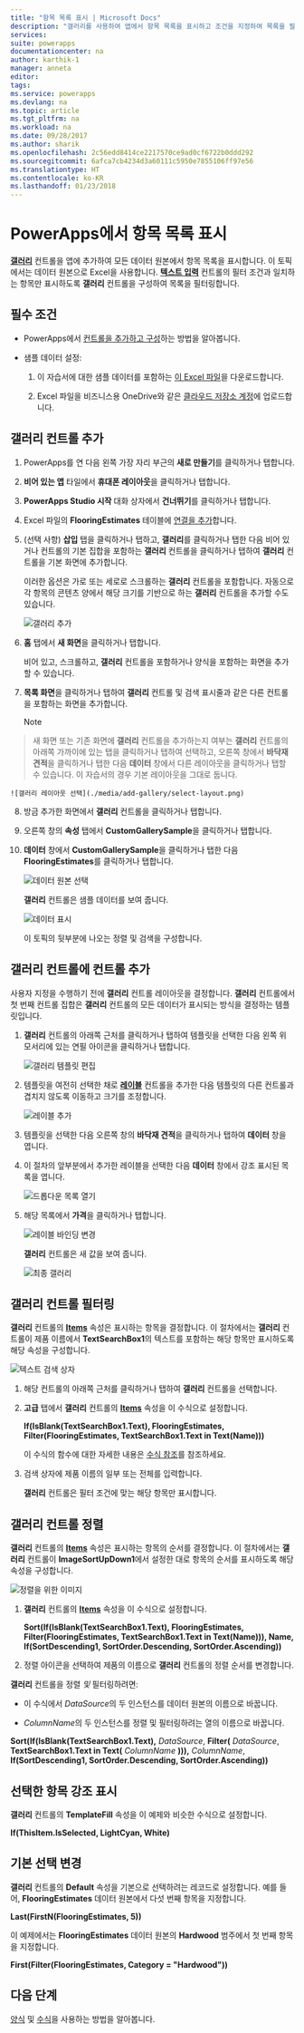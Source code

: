 ```yaml
---
title: "항목 목록 표시 | Microsoft Docs"
description: "갤러리를 사용하여 앱에서 항목 목록을 표시하고 조건을 지정하여 목록을 필터링합니다."
services: 
suite: powerapps
documentationcenter: na
author: karthik-1
manager: anneta
editor: 
tags: 
ms.service: powerapps
ms.devlang: na
ms.topic: article
ms.tgt_pltfrm: na
ms.workload: na
ms.date: 09/28/2017
ms.author: sharik
ms.openlocfilehash: 2c56edd8414ce2217570ce9ad0cf6722b0ddd292
ms.sourcegitcommit: 6afca7cb4234d3a60111c5950e7855106ff97e56
ms.translationtype: HT
ms.contentlocale: ko-KR
ms.lasthandoff: 01/23/2018
---
```

# <a name="show-a-list-of-items-in-powerapps"></a>PowerApps에서 항목 목록 표시
**[갤러리](controls/control-gallery.md)** 컨트롤을 앱에 추가하여 모든 데이터 원본에서 항목 목록을 표시합니다. 이 토픽에서는 데이터 원본으로 Excel을 사용합니다. **[텍스트 입력](controls/control-text-input.md)** 컨트롤의 필터 조건과 일치하는 항목만 표시하도록 **갤러리** 컨트롤을 구성하여 목록을 필터링합니다.

## <a name="prerequisites"></a>필수 조건
* PowerApps에서 [컨트롤을 추가하고 구성](add-configure-controls.md)하는 방법을 알아봅니다.

* 샘플 데이터 설정:
    1. 이 자습서에 대한 샘플 데이터를 포함하는 [이 Excel 파일](https://az787822.vo.msecnd.net/documentation/get-started-from-data/FlooringEstimates.xlsx)을 다운로드합니다.

    2. Excel 파일을 비즈니스용 OneDrive와 같은 [클라우드 저장소 계정](connections/cloud-storage-blob-connections.md)에 업로드합니다.

## <a name="add-a-gallery-control"></a>갤러리 컨트롤 추가
1. PowerApps를 연 다음 왼쪽 가장 자리 부근의 **새로 만들기**를 클릭하거나 탭합니다.

2. **비어 있는 앱** 타일에서 **휴대폰 레이아웃**을 클릭하거나 탭합니다.

3. **PowerApps Studio 시작** 대화 상자에서 **건너뛰기**를 클릭하거나 탭합니다.

4. Excel 파일의 **FlooringEstimates** 테이블에 [연결을 추가](add-data-connection.md)합니다.

5. (선택 사항) **삽입** 탭을 클릭하거나 탭하고, **갤러리**를 클릭하거나 탭한 다음 비어 있거나 컨트롤의 기본 집합을 포함하는 **갤러리** 컨트롤을 클릭하거나 탭하여 **갤러리** 컨트롤을 기본 화면에 추가합니다.

    이러한 옵션은 가로 또는 세로로 스크롤하는 **갤러리** 컨트롤을 포함합니다. 자동으로 각 항목의 콘텐츠 양에서 해당 크기를 기반으로 하는 **갤러리** 컨트롤을 추가할 수도 있습니다.

    ![갤러리 추가](./media/add-gallery/gallery-dropdown.png)

6. **홈** 탭에서 **새 화면**을 클릭하거나 탭합니다.

    비어 있고, 스크롤하고, **갤러리** 컨트롤을 포함하거나 양식을 포함하는 화면을 추가할 수 있습니다.

7. **목록 화면**을 클릭하거나 탭하여 **갤러리** 컨트롤 및 검색 표시줄과 같은 다른 컨트롤을 포함하는 화면을 추가합니다.

    > [!NOTE]
> 새 화면 또는 기존 화면에 **갤러리** 컨트롤을 추가하는지 여부는 **갤러리** 컨트롤의 아래쪽 가까이에 있는 탭을 클릭하거나 탭하여 선택하고, 오른쪽 창에서 **바닥재 견적**을 클릭하거나 탭한 다음 **데이터** 창에서 다른 레이아웃을 클릭하거나 탭할 수 있습니다. 이 자습서의 경우 기본 레이아웃을 그대로 둡니다.

    ![갤러리 레이아웃 선택](./media/add-gallery/select-layout.png)

8. 방금 추가한 화면에서 **갤러리** 컨트롤을 클릭하거나 탭합니다.

9. 오른쪽 창의 **속성** 탭에서 **CustomGallerySample**을 클릭하거나 탭합니다.

10. **데이터** 창에서 **CustomGallerySample**을 클릭하거나 탭한 다음 **FlooringEstimates**를 클릭하거나 탭합니다.

    ![데이터 원본 선택](./media/add-gallery/choose-data.png)

    **갤러리** 컨트롤은 샘플 데이터를 보여 줍니다.

    ![데이터 표시](./media/add-gallery/show-data-default.png)

    이 토픽의 뒷부분에 나오는 정렬 및 검색을 구성합니다.

## <a name="add-a-control-to-the-gallery-control"></a>갤러리 컨트롤에 컨트롤 추가
사용자 지정을 수행하기 전에 **갤러리** 컨트롤 레이아웃을 결정합니다. **갤러리** 컨트롤에서 첫 번째 컨트롤 집합은 **갤러리** 컨트롤의 모든 데이터가 표시되는 방식을 결정하는 템플릿입니다.

1. **갤러리** 컨트롤의 아래쪽 근처를 클릭하거나 탭하여 템플릿을 선택한 다음 왼쪽 위 모서리에 있는 연필 아이콘을 클릭하거나 탭합니다.

    ![갤러리 템플릿 편집](./media/add-gallery/edit-item.png)

2. 템플릿을 여전히 선택한 채로 **[레이블](controls/control-text-box.md)** 컨트롤을 추가한 다음 템플릿의 다른 컨트롤과 겹치지 않도록 이동하고 크기를 조정합니다.

    ![레이블 추가](./media/add-gallery/add-text-box.png)
3. 템플릿을 선택한 다음 오른쪽 창의 **바닥재 견적**을 클릭하거나 탭하여 **데이터** 창을 엽니다.

4. 이 절차의 앞부분에서 추가한 레이블을 선택한 다음 **데이터** 창에서 강조 표시된 목록을 엽니다.

    ![드롭다운 목록 열기](./media/add-gallery/open-dropdown.png)

5. 해당 목록에서 **가격**을 클릭하거나 탭합니다.

    ![레이블 바인딩 변경](./media/add-gallery/change-binding.png)

    **갤러리** 컨트롤은 새 값을 보여 줍니다.

    ![최종 갤러리](./media/add-gallery/final-gallery.png)

## <a name="filter-the-gallery-control"></a>갤러리 컨트롤 필터링
**갤러리** 컨트롤의 **[Items](controls/properties-core.md)** 속성은 표시하는 항목을 결정합니다. 이 절차에서는 **갤러리** 컨트롤이 제품 이름에서 **TextSearchBox1**의 텍스트를 포함하는 해당 항목만 표시하도록 해당 속성을 구성합니다.

![텍스트 검색 상자](./media/add-gallery/text-search-box.png)

1. 해당 컨트롤의 아래쪽 근처를 클릭하거나 탭하여 **갤러리** 컨트롤을 선택합니다.

2. **고급** 탭에서 **갤러리** 컨트롤의 **[Items](controls/properties-core.md)** 속성을 이 수식으로 설정합니다.

    **If(IsBlank(TextSearchBox1.Text), FlooringEstimates, Filter(FlooringEstimates, TextSearchBox1.Text in Text(Name)))**

    이 수식의 함수에 대한 자세한 내용은 [수식 참조](formula-reference.md)를 참조하세요.

3. 검색 상자에 제품 이름의 일부 또는 전체를 입력합니다.

    **갤러리** 컨트롤은 필터 조건에 맞는 해당 항목만 표시합니다.

## <a name="sort-the-gallery-control"></a>갤러리 컨트롤 정렬
**갤러리** 컨트롤의 **[Items](controls/properties-core.md)** 속성은 표시하는 항목의 순서를 결정합니다. 이 절차에서는 **갤러리** 컨트롤이 **ImageSortUpDown1**에서 설정한 대로 항목의 순서를 표시하도록 해당 속성을 구성합니다.

![정렬을 위한 이미지](./media/add-gallery/image-sorting.png)

1. **갤러리** 컨트롤의 **[Items](controls/properties-core.md)** 속성을 이 수식으로 설정합니다.

    **Sort(If(IsBlank(TextSearchBox1.Text), FlooringEstimates, Filter(FlooringEstimates, TextSearchBox1.Text in Text(Name))), Name, If(SortDescending1, SortOrder.Descending, SortOrder.Ascending))**

2. 정렬 아이콘을 선택하여 제품의 이름으로 **갤러리** 컨트롤의 정렬 순서를 변경합니다.

**갤러리** 컨트롤을 정렬 *및* 필터링하려면:

* 이 수식에서 *DataSource*의 두 인스턴스를 데이터 원본의 이름으로 바꿉니다.

* *ColumnName*의 두 인스턴스를 정렬 및 필터링하려는 열의 이름으로 바꿉니다.

**Sort(If(IsBlank(TextSearchBox1.Text),** *DataSource*, **Filter(** *DataSource*, **TextSearchBox1.Text in Text(** *ColumnName* **))),** *ColumnName*, **If(SortDescending1, SortOrder.Descending, SortOrder.Ascending))**

## <a name="highlight-the-selected-item"></a>선택한 항목 강조 표시
**갤러리** 컨트롤의 **TemplateFill** 속성을 이 예제와 비슷한 수식으로 설정합니다.

**If(ThisItem.IsSelected, LightCyan, White)**

## <a name="change-the-default-selection"></a>기본 선택 변경
**갤러리** 컨트롤의 **Default** 속성을 기본으로 선택하려는 레코드로 설정합니다. 예를 들어, **FlooringEstimates** 데이터 원본에서 다섯 번째 항목을 지정합니다.

**Last(FirstN(FlooringEstimates, 5))**

이 예제에서는 **FlooringEstimates** 데이터 원본의 **Hardwood** 범주에서 첫 번째 항목을 지정합니다.

**First(Filter(FlooringEstimates, Category = "Hardwood"))**

## <a name="next-steps"></a>다음 단계
[양식](working-with-forms.md) 및 [수식](working-with-formulas.md)을 사용하는 방법을 알아봅니다.
